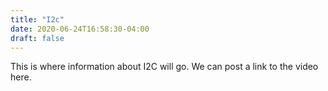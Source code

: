 ```yaml
---
title: "I2c"
date: 2020-06-24T16:58:30-04:00
draft: false
---
```

This is where information about I2C will go. 
We can post a link to the video here.
